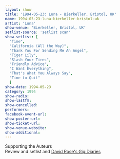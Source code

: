 ```yaml
---
layout: show
title: '1994-05-23: Luna - Bierkeller, Bristol, UK'
name: 1994-05-23-luna-bierkeller-bristol-uk
artist: 'Luna'
show-venue: 'Bierkeller, Bristol, UK'
setlist-source: 'setlist scan'
show-setlist: [
  "Time",
  "California (All the Way)",
  "Thank You For Sending Me An Angel",
  "Tiger Lily",
  "Slash Your Tires",
  "Friendly Advice",
  "I Want Everything",
  "That's What You Always Say",
  "Time to Quit"
  ]
show-date: 1994-05-23
category: 1994
show-radio: 
show-lastfm: 
show-cancelled: 
performers: 
facebook-event-url: 
show-poster-url: 
show-ticket-url: 
show-venue-website: 
show-additional: 
---
```


Supporting the Auteurs<br/>Review and setlist and <a href="http://gigbook.blogspot.com/2010/11/269-auteurs-luna-bristol-bierkeller.html">David Rose\'s Gig Diaries</a>